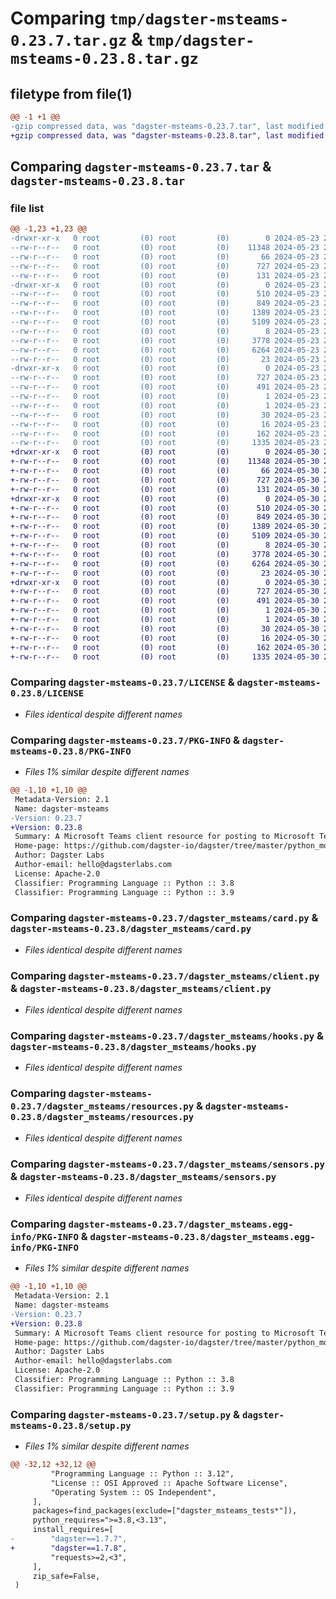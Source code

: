 # Comparing `tmp/dagster-msteams-0.23.7.tar.gz` & `tmp/dagster-msteams-0.23.8.tar.gz`

## filetype from file(1)

```diff
@@ -1 +1 @@
-gzip compressed data, was "dagster-msteams-0.23.7.tar", last modified: Thu May 23 20:57:17 2024, max compression
+gzip compressed data, was "dagster-msteams-0.23.8.tar", last modified: Thu May 30 22:12:46 2024, max compression
```

## Comparing `dagster-msteams-0.23.7.tar` & `dagster-msteams-0.23.8.tar`

### file list

```diff
@@ -1,23 +1,23 @@
-drwxr-xr-x   0 root         (0) root         (0)        0 2024-05-23 20:57:17.900118 dagster-msteams-0.23.7/
--rw-r--r--   0 root         (0) root         (0)    11348 2024-05-23 20:50:32.000000 dagster-msteams-0.23.7/LICENSE
--rw-r--r--   0 root         (0) root         (0)       66 2024-05-23 20:50:32.000000 dagster-msteams-0.23.7/MANIFEST.in
--rw-r--r--   0 root         (0) root         (0)      727 2024-05-23 20:57:17.900118 dagster-msteams-0.23.7/PKG-INFO
--rw-r--r--   0 root         (0) root         (0)      131 2024-05-23 20:50:32.000000 dagster-msteams-0.23.7/README.md
-drwxr-xr-x   0 root         (0) root         (0)        0 2024-05-23 20:57:17.900118 dagster-msteams-0.23.7/dagster_msteams/
--rw-r--r--   0 root         (0) root         (0)      510 2024-05-23 20:50:32.000000 dagster-msteams-0.23.7/dagster_msteams/__init__.py
--rw-r--r--   0 root         (0) root         (0)      849 2024-05-23 20:50:32.000000 dagster-msteams-0.23.7/dagster_msteams/card.py
--rw-r--r--   0 root         (0) root         (0)     1389 2024-05-23 20:50:32.000000 dagster-msteams-0.23.7/dagster_msteams/client.py
--rw-r--r--   0 root         (0) root         (0)     5109 2024-05-23 20:50:32.000000 dagster-msteams-0.23.7/dagster_msteams/hooks.py
--rw-r--r--   0 root         (0) root         (0)        8 2024-05-23 20:50:32.000000 dagster-msteams-0.23.7/dagster_msteams/py.typed
--rw-r--r--   0 root         (0) root         (0)     3778 2024-05-23 20:50:32.000000 dagster-msteams-0.23.7/dagster_msteams/resources.py
--rw-r--r--   0 root         (0) root         (0)     6264 2024-05-23 20:50:32.000000 dagster-msteams-0.23.7/dagster_msteams/sensors.py
--rw-r--r--   0 root         (0) root         (0)       23 2024-05-23 20:50:32.000000 dagster-msteams-0.23.7/dagster_msteams/version.py
-drwxr-xr-x   0 root         (0) root         (0)        0 2024-05-23 20:57:17.900118 dagster-msteams-0.23.7/dagster_msteams.egg-info/
--rw-r--r--   0 root         (0) root         (0)      727 2024-05-23 20:57:17.000000 dagster-msteams-0.23.7/dagster_msteams.egg-info/PKG-INFO
--rw-r--r--   0 root         (0) root         (0)      491 2024-05-23 20:57:17.000000 dagster-msteams-0.23.7/dagster_msteams.egg-info/SOURCES.txt
--rw-r--r--   0 root         (0) root         (0)        1 2024-05-23 20:57:17.000000 dagster-msteams-0.23.7/dagster_msteams.egg-info/dependency_links.txt
--rw-r--r--   0 root         (0) root         (0)        1 2024-05-23 20:57:17.000000 dagster-msteams-0.23.7/dagster_msteams.egg-info/not-zip-safe
--rw-r--r--   0 root         (0) root         (0)       30 2024-05-23 20:57:17.000000 dagster-msteams-0.23.7/dagster_msteams.egg-info/requires.txt
--rw-r--r--   0 root         (0) root         (0)       16 2024-05-23 20:57:17.000000 dagster-msteams-0.23.7/dagster_msteams.egg-info/top_level.txt
--rw-r--r--   0 root         (0) root         (0)      162 2024-05-23 20:57:17.900118 dagster-msteams-0.23.7/setup.cfg
--rw-r--r--   0 root         (0) root         (0)     1335 2024-05-23 20:50:32.000000 dagster-msteams-0.23.7/setup.py
+drwxr-xr-x   0 root         (0) root         (0)        0 2024-05-30 22:12:46.542666 dagster-msteams-0.23.8/
+-rw-r--r--   0 root         (0) root         (0)    11348 2024-05-30 22:04:22.000000 dagster-msteams-0.23.8/LICENSE
+-rw-r--r--   0 root         (0) root         (0)       66 2024-05-30 22:04:22.000000 dagster-msteams-0.23.8/MANIFEST.in
+-rw-r--r--   0 root         (0) root         (0)      727 2024-05-30 22:12:46.542666 dagster-msteams-0.23.8/PKG-INFO
+-rw-r--r--   0 root         (0) root         (0)      131 2024-05-30 22:04:22.000000 dagster-msteams-0.23.8/README.md
+drwxr-xr-x   0 root         (0) root         (0)        0 2024-05-30 22:12:46.542666 dagster-msteams-0.23.8/dagster_msteams/
+-rw-r--r--   0 root         (0) root         (0)      510 2024-05-30 22:04:22.000000 dagster-msteams-0.23.8/dagster_msteams/__init__.py
+-rw-r--r--   0 root         (0) root         (0)      849 2024-05-30 22:04:22.000000 dagster-msteams-0.23.8/dagster_msteams/card.py
+-rw-r--r--   0 root         (0) root         (0)     1389 2024-05-30 22:04:22.000000 dagster-msteams-0.23.8/dagster_msteams/client.py
+-rw-r--r--   0 root         (0) root         (0)     5109 2024-05-30 22:04:22.000000 dagster-msteams-0.23.8/dagster_msteams/hooks.py
+-rw-r--r--   0 root         (0) root         (0)        8 2024-05-30 22:04:22.000000 dagster-msteams-0.23.8/dagster_msteams/py.typed
+-rw-r--r--   0 root         (0) root         (0)     3778 2024-05-30 22:04:22.000000 dagster-msteams-0.23.8/dagster_msteams/resources.py
+-rw-r--r--   0 root         (0) root         (0)     6264 2024-05-30 22:04:22.000000 dagster-msteams-0.23.8/dagster_msteams/sensors.py
+-rw-r--r--   0 root         (0) root         (0)       23 2024-05-30 22:04:22.000000 dagster-msteams-0.23.8/dagster_msteams/version.py
+drwxr-xr-x   0 root         (0) root         (0)        0 2024-05-30 22:12:46.542666 dagster-msteams-0.23.8/dagster_msteams.egg-info/
+-rw-r--r--   0 root         (0) root         (0)      727 2024-05-30 22:12:46.000000 dagster-msteams-0.23.8/dagster_msteams.egg-info/PKG-INFO
+-rw-r--r--   0 root         (0) root         (0)      491 2024-05-30 22:12:46.000000 dagster-msteams-0.23.8/dagster_msteams.egg-info/SOURCES.txt
+-rw-r--r--   0 root         (0) root         (0)        1 2024-05-30 22:12:46.000000 dagster-msteams-0.23.8/dagster_msteams.egg-info/dependency_links.txt
+-rw-r--r--   0 root         (0) root         (0)        1 2024-05-30 22:12:46.000000 dagster-msteams-0.23.8/dagster_msteams.egg-info/not-zip-safe
+-rw-r--r--   0 root         (0) root         (0)       30 2024-05-30 22:12:46.000000 dagster-msteams-0.23.8/dagster_msteams.egg-info/requires.txt
+-rw-r--r--   0 root         (0) root         (0)       16 2024-05-30 22:12:46.000000 dagster-msteams-0.23.8/dagster_msteams.egg-info/top_level.txt
+-rw-r--r--   0 root         (0) root         (0)      162 2024-05-30 22:12:46.546666 dagster-msteams-0.23.8/setup.cfg
+-rw-r--r--   0 root         (0) root         (0)     1335 2024-05-30 22:04:22.000000 dagster-msteams-0.23.8/setup.py
```

### Comparing `dagster-msteams-0.23.7/LICENSE` & `dagster-msteams-0.23.8/LICENSE`

 * *Files identical despite different names*

### Comparing `dagster-msteams-0.23.7/PKG-INFO` & `dagster-msteams-0.23.8/PKG-INFO`

 * *Files 1% similar despite different names*

```diff
@@ -1,10 +1,10 @@
 Metadata-Version: 2.1
 Name: dagster-msteams
-Version: 0.23.7
+Version: 0.23.8
 Summary: A Microsoft Teams client resource for posting to Microsoft Teams
 Home-page: https://github.com/dagster-io/dagster/tree/master/python_modules/libraries/dagster-msteams
 Author: Dagster Labs
 Author-email: hello@dagsterlabs.com
 License: Apache-2.0
 Classifier: Programming Language :: Python :: 3.8
 Classifier: Programming Language :: Python :: 3.9
```

### Comparing `dagster-msteams-0.23.7/dagster_msteams/card.py` & `dagster-msteams-0.23.8/dagster_msteams/card.py`

 * *Files identical despite different names*

### Comparing `dagster-msteams-0.23.7/dagster_msteams/client.py` & `dagster-msteams-0.23.8/dagster_msteams/client.py`

 * *Files identical despite different names*

### Comparing `dagster-msteams-0.23.7/dagster_msteams/hooks.py` & `dagster-msteams-0.23.8/dagster_msteams/hooks.py`

 * *Files identical despite different names*

### Comparing `dagster-msteams-0.23.7/dagster_msteams/resources.py` & `dagster-msteams-0.23.8/dagster_msteams/resources.py`

 * *Files identical despite different names*

### Comparing `dagster-msteams-0.23.7/dagster_msteams/sensors.py` & `dagster-msteams-0.23.8/dagster_msteams/sensors.py`

 * *Files identical despite different names*

### Comparing `dagster-msteams-0.23.7/dagster_msteams.egg-info/PKG-INFO` & `dagster-msteams-0.23.8/dagster_msteams.egg-info/PKG-INFO`

 * *Files 1% similar despite different names*

```diff
@@ -1,10 +1,10 @@
 Metadata-Version: 2.1
 Name: dagster-msteams
-Version: 0.23.7
+Version: 0.23.8
 Summary: A Microsoft Teams client resource for posting to Microsoft Teams
 Home-page: https://github.com/dagster-io/dagster/tree/master/python_modules/libraries/dagster-msteams
 Author: Dagster Labs
 Author-email: hello@dagsterlabs.com
 License: Apache-2.0
 Classifier: Programming Language :: Python :: 3.8
 Classifier: Programming Language :: Python :: 3.9
```

### Comparing `dagster-msteams-0.23.7/setup.py` & `dagster-msteams-0.23.8/setup.py`

 * *Files 1% similar despite different names*

```diff
@@ -32,12 +32,12 @@
         "Programming Language :: Python :: 3.12",
         "License :: OSI Approved :: Apache Software License",
         "Operating System :: OS Independent",
     ],
     packages=find_packages(exclude=["dagster_msteams_tests*"]),
     python_requires=">=3.8,<3.13",
     install_requires=[
-        "dagster==1.7.7",
+        "dagster==1.7.8",
         "requests>=2,<3",
     ],
     zip_safe=False,
 )
```


